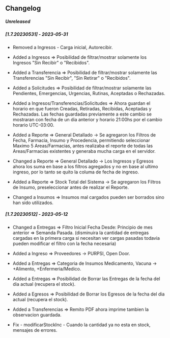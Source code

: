 ## Changelog

##### Unreleased

##### [1.7.20230531] - 2023-05-31

- Removed a Ingresos - Carga inicial, Autorecibir.

- Added a Ingresos => Posibilidad de filtrar/mostrar solamente los Ingresos "Sin Recibir" o "Recibidos".
- Added a Transferencia => Posibilidad de filtrar/mostrar solamente las Transferencias "Sin Recibir", "Sin Retirar" o "Recibidos".
- Added a Solicitudes => Posibilidad de filtrar/mostrar solamente las Pendientes, Emergencias, Urgencias, Rutinas, Aceptadas o Rechazadas.
- Added a Ingresos/Transferencias/Solicitudes => Ahora guardan el horario en que fueron Creadas, Retiradas, Recibidas, Aceptadas y Rechazadas. Las fechas guardadas previamente a este cambio se mostraran con fecha de un dia anterior y horario 21:00hs por el cambio horario UTC-03:00.

- Added a Reporte => General Detallado -> Se agregaron los Filtros de Fecha, Farmacia, Insumo y Procedencia, permitiendo seleccionar Maximo 5 Areas/Farmacias, antes realizaba el reporte de todas las Areas/Farmacias existentes y generaba mucha carga en el servidor.
- Changed a Reporte => General Detallado -> Los Ingresos y Egresos ahora los suma en base a los filtros agregados y no en base al ultimo ingreso, por lo tanto se quito la columa de fecha de ingreso.
- Added a Reporte => Stock Total del Sistema -> Se agregaron los Filtros de Insumo, preseleccionar antes de realizar el Reporte.

- Changed a Insumos => Insumos mal cargados pueden ser borrados sino han sido utilizados.

##### [1.7.20230512] - 2023-05-12

- Changed a Entregas => Filtro Inicial Fecha Desde: Principio de mes anterior => Semanda Pasada.
  (disminuira la cantidad de entregas cargadas en la primera carga si necesitan ver cargas pasadas todavia pueden modificar el filtro con la fecha necesaria)

- Added a Ingreso => Proveedores -> PURPSI, Open Door.
- Added a Entregas => Categoria de Insumos Medicamento, Vacuna -> +Alimento, +Enfermeria/Medico.
- Added a Entregas => Posibilidad de Borrar las Entregas de la fecha del dia actual (recupera el stock).
- Added a Egresos => Posibilidad de Borrar los Egresos de la fecha del dia actual (recupera el stock).
- Added a Transferencias => Remito PDF ahora imprime tambien la observacion guardada.
- Fix - modificarStockInc - Cuando la cantidad ya no esta en stock, mensajes de errores.
